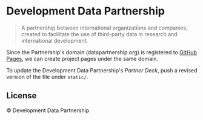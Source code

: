 # Development Data Partnership

> A partnership between international organizations and companies, created to facilitate the use of third-party data in research and international development.

Since the Partnership's domain (datapartnership.org) is registered to [GitHub Pages](https://pages.github.com), we can create project pages under the same domain.

To update the Development Data Partnership's *Partner Deck*, push a revised version of the file under `static/`.

## License

© Development Data Partnership
